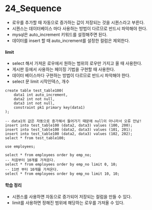 # 24_Sequence



- 로우를 추가할 때 자동으로 증가하는 값이 저장되는 것을 시퀀스라고 부른다.
- 시퀀스는 데이터베이스 마다 사용하는 방법이 다르므로 반드시 파악해야 한다.
- mysql은 auto_increment 키워드를 설정해주면 된다.
- 데이터를 insert 할 때 auto_increment를 설정한 컬럼은 제외한다.



#### limit

- select 해서 가져온 로우에서 원하는 범위의 로우만 가지고 올 때 사용한다.
- 게시판 등에서 사용하는 페이징 기법을 구현할 때 사용한다.
- 데이터 베이스마다 구현하는 방법이 다르므로 반드시 파악해야 한다.
- select 문 limit 시작인덱스, 개수



```mysql
create table test_table100(
    data1 int auto_increment,
    data2 int not null,
    data3 int not null,
    constraint pk1 primary key(data1)
);

-- data1의 값은 자동으로 증가해서 들어가기 때문에 null이 아니라서 오류 안남!
insert into test_table100 (data2, data3) values (100, 200);
insert into test_table100 (data2, data3) values (101, 201);
insert into test_table100 (data2, data3) values (102, 202);
select * from test_table100;

use employees;

select * from employees order by emp_no;
-- 처음부터 10개를 가져온다.
select * from employees order by emp_no limit 0, 10;
-- 11번 부터 10개를 가져온다.
select * from employees order by emp_no limit 10, 10;

```



#### 학습 정리

- 시퀀스를 사용하면 자동으로 증가되어 저장되는 컬럼을 만들 수 있다.
- limit를 사용하면 정해진 범위에 해당하는 로우를 가져올 수 있다.
